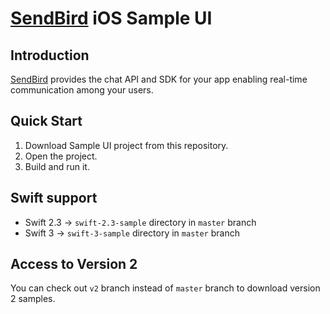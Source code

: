 # [SendBird](https://sendbird.com) iOS Sample UI

## Introduction

[SendBird](https://sendbird.com) provides the chat API and SDK for your app enabling real-time communication
among your users. 

## Quick Start

1. Download Sample UI project from this repository.
2. Open the project.
3. Build and run it.

## Swift support

* Swift 2.3 -> `swift-2.3-sample` directory in `master` branch
* Swift 3 -> `swift-3-sample` directory in `master` branch

## Access to Version 2

You can check out `v2` branch instead of `master` branch to download version 2 samples.
